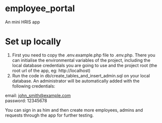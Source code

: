 # employee_portal
An mini HRIS app

# Set up locally

1. First you need to copy the .env.example.php file to .env.php. There you can initialise the environmental variables of the project, including the local database credentials you are going to use and the project root (the root url of the app, eg: http://localhost)
2. Run the code in db/create_tables_and_insert_admin.sql on your local database. An administrator will be automatically added with the following credentials:

email: john_smith@example.com<br/>
password: 12345678

You can sign in as him and then create more employees, admins and requests through the app for further testing.

